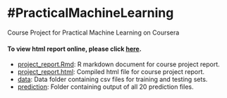 #PracticalMachineLearning
=============================

Course Project for Practical Machine Learning on Coursera

#### To view html report online, please click [here](http://sitinurillah.github.io/Practical-Machine-Learning/project_report.html).         

* [project_report.Rmd](./project_report.Rmd): R markdown document for course project report.        
* [project_report.html](./project_report.html): Compiled html file for course project report.   
* [data](./data): Data folder containing csv files for training and testing sets.        
* [prediction](./prediction): Folder containing output of all 20 prediction files.            
